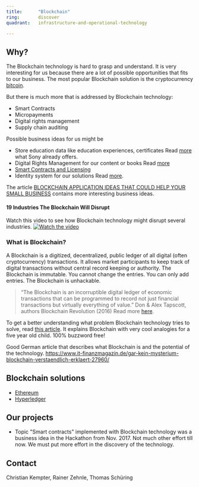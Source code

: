 ```yaml
---
title:      "Blockchain"
ring:       discover
quadrant:   infrastructure-and-operational-technology

---
```


## Why? ##

The Blockchain technology is hard to grasp and understand. It is very interesting for us because there are a lot of possible opportunities that fits to our business.
The most popular Blockchain solution is the cryptocurrency [bitcoin](https://www.bitcoin.com/).

But there is much more that is addressed by Blockchain technology:

- Smart Contracts
- Micropayments
- Digital rights management
- Supply chain auditing

Possible business ideas for us might be

- Store education data like education experiences, certificates
  Read [more](https://techcrunch.com/2017/08/09/sony-education-blockchain/) what Sony already offers.
- Digital Rights Management for our content or books
  Read [more](http://www.digitalistmag.com/digital-economy/2017/12/19/using-blockchain-for-media-rights-management-ad-revenues-05644369)
- [Smart Contracts and Licensing](https://link.springer.com/chapter/10.1007/978-3-319-48478-5_6)
- Identity system for our solutions
  Read [more](https://www.coindesk.com/sony-seeks-blockchain-patent-for-user-authentication-system/).

The article [BLOCKCHAIN APPLICATION IDEAS THAT COULD HELP YOUR SMALL BUSINESS](https://due.com/blog/8-blockchain-applications-help-small-business/) contains more interesting business ideas.

#### 19 Industries The Blockchain Will Disrupt ####

Watch this video to see how Blockchain technology might disrupt several industries.
[![Watch the video](https://i.ytimg.com/vi/G3psxs3gyf8/hqdefault.jpg?sqp=-oaymwEZCNACELwBSFXyq4qpAwsIARUAAIhCGAFwAQ==&rs=AOn4CLBXDBUcYlLLaivFqkU7xEt-n5k80g)](https://youtu.be/G3psxs3gyf8)

### What is Blockchain? ###

A Blockchain is a digitized, decentralized, public ledger of all digital (often cryptocurrency) transactions. It allows market participants to keep track of digital transactions without central record keeping or authority. The Blockchain is immutable. You cannot change the entries. You can only add entries. The Blockchain is unhackable.

> “The Blockchain is an incorruptible digital ledger of economic transactions that can be programmed to record not just
> financial transactions but virtually everything of value.”
Don & Alex Tapscott, authors Blockchain Revolution (2016)
Read more [here](https://blockgeeks.com/guides/what-is-blockchain-technology/).

To get a better understanding what problem Blockchain technology tries to solve, read [this article](https://www.coindesk.com/bitcoin-explained-five-year-old/). It explains Blockchain with very cool analogies for a five year old child. 100% buzzword free!

Good German article that describes what Blockchain is and the potential of the technology.
https://www.it-finanzmagazin.de/gar-kein-mysterium-blockchain-verstaendlich-erklaert-27960/

## Blockchain solutions ##

- [Ethereum](https://www.ethereum.org/)
- [Hyperledger](https://www.hyperledger.org/)

## Our projects ##

- Topic "Smart contracts" implemented with Blockchain technology was a business idea in the Hackathon from Nov. 2017.
Not much other effort till now.
We must put more effort in the discovery of the technology.

## Contact ##

Christian Kempter, Rainer Zehnle, Thomas Schüring

